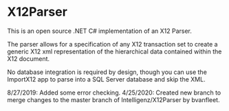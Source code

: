 # X12Parser

This is an open source .NET C# implementation of an X12 Parser.

The parser allows for a specification of any X12 transaction set to create a generic X12 xml representation of the hierarchical data contained within the X12 document.

No database integration is required by design, though  you can use the ImportX12 app to parse into a SQL Server database and skip the XML.

8/27/2019: Added some error checking.
4/25/2020: Created new branch to merge changes to the master branch of Intelligenz/X12Parser by bvanfleet.
